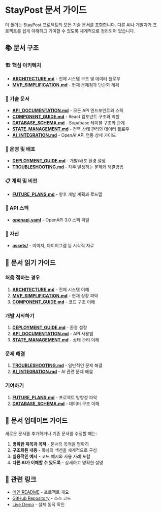 # StayPost 문서 가이드

이 폴더는 StayPost 프로젝트의 모든 기술 문서를 포함합니다. 다른 AI나 개발자가 프로젝트를 쉽게 이해하고 기여할 수 있도록 체계적으로 정리되어 있습니다.

## 📚 문서 구조

### 🏗️ 핵심 아키텍처
- **[ARCHITECTURE.md](./ARCHITECTURE.md)** - 전체 시스템 구조 및 데이터 플로우
- **[MVP_SIMPLIFICATION.md](./MVP_SIMPLIFICATION.md)** - 현재 문제점과 단순화 계획

### 🔧 기술 문서
- **[API_DOCUMENTATION.md](./API_DOCUMENTATION.md)** - 모든 API 엔드포인트와 스펙
- **[COMPONENT_GUIDE.md](./COMPONENT_GUIDE.md)** - React 컴포넌트 구조와 역할
- **[DATABASE_SCHEMA.md](./DATABASE_SCHEMA.md)** - Supabase 테이블 구조와 관계
- **[STATE_MANAGEMENT.md](./STATE_MANAGEMENT.md)** - 전역 상태 관리와 데이터 플로우
- **[AI_INTEGRATION.md](./AI_INTEGRATION.md)** - OpenAI API 연동 상세 가이드

### 🚀 운영 및 배포
- **[DEPLOYMENT_GUIDE.md](./DEPLOYMENT_GUIDE.md)** - 개발/배포 환경 설정
- **[TROUBLESHOOTING.md](./TROUBLESHOOTING.md)** - 자주 발생하는 문제와 해결방법

### 📋 계획 및 비전
- **[FUTURE_PLANS.md](./FUTURE_PLANS.md)** - 향후 개발 계획과 로드맵

### 📄 API 스펙
- **[openapi.yaml](./openapi.yaml)** - OpenAPI 3.0 스펙 파일

### 🎨 자산
- **[assets/](./assets/)** - 이미지, 다이어그램 등 시각적 자료

## 🎯 문서 읽기 가이드

### 처음 접하는 경우
1. **[ARCHITECTURE.md](./ARCHITECTURE.md)** - 전체 시스템 이해
2. **[MVP_SIMPLIFICATION.md](./MVP_SIMPLIFICATION.md)** - 현재 상황 파악
3. **[COMPONENT_GUIDE.md](./COMPONENT_GUIDE.md)** - 코드 구조 이해

### 개발 시작하기
1. **[DEPLOYMENT_GUIDE.md](./DEPLOYMENT_GUIDE.md)** - 환경 설정
2. **[API_DOCUMENTATION.md](./API_DOCUMENTATION.md)** - API 사용법
3. **[STATE_MANAGEMENT.md](./STATE_MANAGEMENT.md)** - 상태 관리 이해

### 문제 해결
1. **[TROUBLESHOOTING.md](./TROUBLESHOOTING.md)** - 일반적인 문제 해결
2. **[AI_INTEGRATION.md](./AI_INTEGRATION.md)** - AI 관련 문제 해결

### 기여하기
1. **[FUTURE_PLANS.md](./FUTURE_PLANS.md)** - 프로젝트 방향성 파악
2. **[DATABASE_SCHEMA.md](./DATABASE_SCHEMA.md)** - 데이터 구조 이해

## 📝 문서 업데이트 가이드

새로운 문서를 추가하거나 기존 문서를 수정할 때는:

1. **명확한 제목과 목적** - 문서의 목적을 명확히
2. **구조화된 내용** - 목차와 섹션을 체계적으로 구성
3. **실용적인 예시** - 코드 예시와 사용 사례 포함
4. **다른 AI가 이해할 수 있도록** - 상세하고 명확한 설명

## 🔗 관련 링크

- [메인 README](../README.md) - 프로젝트 개요
- [GitHub Repository](https://github.com/your-repo/staypost) - 소스 코드
- [Live Demo](https://your-demo-url.com) - 실제 동작 확인

